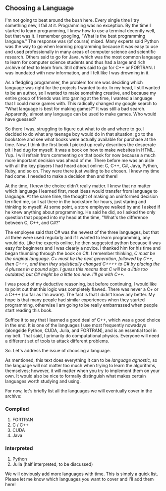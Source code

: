 ## Choosing a Language

I'm not going to beat around the bush here. Every single time I try something new, I fail at it. Programming was no exception. By the time I started to learn programming, I knew how to use a terminal decently well, but that was it. I remember googling, "What is the best programming language." The response was (of course) mixed. Many experts said Python was the way to go when learning programming because it was easy to use and used professionally in many areas of computer science and scientific research. Others said to go for Java, which was the most common language to learn for computer science students and thus had a large and rich archive of text to learn from. Still others said to go for C++ or FORTRAN. I was inundated with new information, and I felt like I was drowning in it. 

As a fledgling programmer, the problem for me was deciding which language was right for the projects I wanted to do. In my head, I still wanted to be an author, so I wanted to make something creative, and because my entire group of friends was into gaming at the time, I wanted a language that I could make games with. This radically changed my google search to "What language is best for making games?" It was still a bad search. Apparently, almost any language can be used to make games. Who would have guessed? 

So there I was, struggling to figure out what to do and where to go. I decided to do what any teenage boy would do in that situation: go to the bookstore and see what books were actually available for purchase at the time. Now, I think the first book I picked up really describes the desperate pit I had dug for myself. It was a book on how to make websites in HTML. Yup. I will refrain from commenting on that book for now because a much more important decision was ahead of me. There before me was an aisle with all the key players I had heard about online: C, C++, C#, Java, Python, Ruby, and so on. They were there just waiting to be chosen. I knew my time had come. I needed to make a decision then and there!

At the time, I knew the choice didn't really matter. I knew that no matter which language I learned first, most ideas would transfer from language to language. At the same time, the thought of making an uninformed decision terrified me, so I sat there in the bookstore for hours, just staring and thinking to myself. At some point, a store employee walked by and I asked if he knew anything about programming. He said he did, so I asked the only question that popped into my head at the time, "What's the difference between C, C++, and C#?" 

The employee said that C# was the newest of the three languages, but that all three were used regularly and if I wanted to learn programming, any would do. Like the experts online, he then suggested python because it was easy for beginners and I was clearly a novice. I thanked him for his time and began thumbing through the book on C#. I remember thinking, *C must be the original language. C+ must be the next generation, followed by C++, then C+++, and then they stylistically changed C++++ to C# by placing the 4 plusses in a pound sign. I guess this means that C will be a little too outdated, but C# might be a little too new. I'll go with C++.*

I was proud of my deductive reasoning, but before continuing, I would like to point out that this logic was completely flawed. There was never a C+ or a C+++ (so far as I'm aware). The fact is that I didn't know any better. My hope is that many people had similar experiences when they started programming, otherwise I am going to be really embarrassed when people start reading this book.

Suffice it to say that I learned a good deal of C++, which was a good choice in the end. It is one of the languages I use most frequently nowadays (alongside Python, CUDA, Julia, and FORTRAN), and is an essential tool in my belt. That said, I primarily do computational physics. Everyone will need a different set of tools to attack different problems. 

So. Let's address the issue of choosing a language.

As mentioned, this text does everything it can to be *language agnostic,* so the language will not matter too much when trying to learn the algorithms, themselves; however, it will matter when you try to implement them on your own. It would also be nice to formally distinguish what makes certain languages worth studying and using.

For now, let's briefly list all the languages we will eventually cover in the archive:

### Compiled
1. FORTRAN
2. C / C++
3. CUDA
4. Java

### Interpreted
1. Python
2. Julia (half interpreted, to be discussed)

We will obviously add more languages with time. This is simply a quick list. Please let me know which languages you want to cover and I'll add them here!
